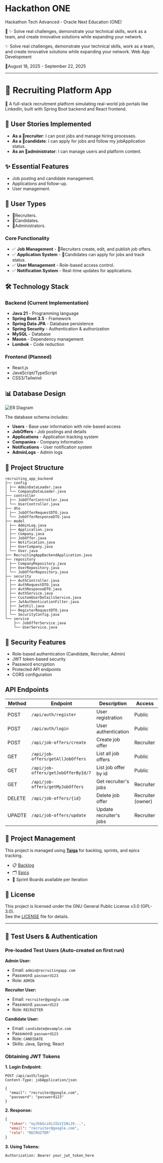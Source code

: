 # Hackathon ONE

Hackathon Tech Advanced - Oracle Next Education (ONE)

🚀 ✨ Solve real challenges, demonstrate your technical skills, work
as a team, and create innovative solutions while expanding your network.

✨ Solve real challenges, demonstrate your technical skills, work as a team, and create innovative solutions while
expanding your network.
Web App Development

📅August 18, 2025 - September 22, 2025

---

# 💼 Recruiting Platform App

🚀 A full-stack recruitment platform simulating real-world job portals like LinkedIn, built with Spring Boot
backend and React frontend.

## 👥 User Stories Implemented

- **As a 🎯recruiter**: I can post jobs and manage hiring processes.
- **As a 👤candidate**: I can apply for jobs and follow my jobApplication status.
- **As an 🔧administrator**: I can manage users and platform content.

## ✨ Essential Features

- Job posting and candidate management.
- Applications and follow-up.
- User management.

## 👥 User Types

- 🎯Recruiters.
- 👤Candidates.
- 🔧Administrators.

### Core Functionality

- ✅ **Job Management** - 🎯Recruiters create, edit, and publish job offers.
- ✅ **Application System** - 👤Candidates can apply for jobs and track status.
- ✅ **User Management** - Role-based access control.
- ✅ **Notification System** - Real-time updates for applications.

## 🛠️ Technology Stack

### Backend (Current Implementation)

- **Java 21** - Programming language
- **Spring Boot 3.5** - Framework
- **Spring Data JPA** - Database persistence
- **Spring Security** - Authentication & authorization
- **MySQL** - Database
- **Maven** - Dependency management
- **Lombok** - Code reduction

### Frontend (Planned)

- React.js
- JavaScript/TypeScript
- CSS3/Tailwind

## 📊 Database Design

![ER Diagram](src/main/resources/static/images/erd-diagram.png)

The database schema includes:

- **Users** - Base user information with role-based access
- **JobOffers** - Job postings and details
- **Applications** - Application tracking system
- **Companies** - Company information
- **Notifications** - User notification system
- **AdminLogs** - Admin logs

## 📁 Project Structure

```
recruiting_app_backend
├── config
│ ├── AdminDataLoader.java
│ └── CompanyDataLoader.java
├── controller
│ ├── JobOfferController.java
│ └── UserController.java
├── dto
│ ├── JobOfferRequestDTO.java
│ └── JobOfferResponseDTO.java
├── model
│ ├── AdminLog.java
│ ├── Application.java
│ ├── Company.java
│ ├── JobOffer.java
│ ├── Notification.java
│ ├── UserCompany.java
│ └── User.java
├── RecruitingAppBackendApplication.java
├── repository
│ ├── CompanyRepository.java
│ ├── UserRepository.java
│ └── JobOfferRepository.java
├── security
│ ├── AuthController.java
│ ├── AuthRequestDTO.java
│ ├── AuthResponseDTO.java
│ ├── AuthService.java
│ ├── CustomUserDetailsService.java
│ ├── JwtAuthenticationFilter.java
│ ├── JwtUtil.java
│ ├── RegisterRequestDTO.java
│ └── SecurityConfig.java
└── service
    ├── JobOfferService.java
    └── UserService.java
```

## 🔐 Security Features

- Role-based authentication (Candidate, Recruiter, Admin)
- JWT token-based security
- Password encryption
- Protected API endpoints
- CORS configuration

## API Endpoints

| Method | Endpoint                            | Description             | Access            |
|--------|-------------------------------------|-------------------------|-------------------|
| POST   | `/api/auth/register`                | User registration       | Public            |
| POST   | `/api/auth/login`                   | User authentication     | Public            |
| POST   | `/api/job-offers/create`            | Create job offer        | Recruiter         |
| GET    | `/api/job-offers/getAllJobOffers`   | List all job offers     | Public            |
| GET    | `/api/job-offers/getJobOfferById/7` | List job offer by id    | Public            |
| GET    | `/api/job-offers/getMyJobOffers`    | Get recruiter's jobs    | Recruiter         |
| DELETE | `/api/job-offers/{id}`              | Delete job offer        | Recruiter (owner) |
| UPADTE | `/api/job-offers/update`            | Update recruiter's jobs | Recruiter         |

## 📌 Project Management

This project is managed using **[Taiga](https://www.taiga.io/)** for backlog, sprints, and epics tracking.

- 📋 [Backlog](https://tree.taiga.io/project/martinbergagno-recruitingapp/backlog)
- 🗂️ [Epics](https://tree.taiga.io/project/martinbergagno-recruitingapp/epics)
- 🏃 Sprint Boards available per iteration

## 📄 License

This project is licensed under the GNU General Public License v3.0 (GPL-3.0).  
See the [LICENSE](LICENSE) file for details.

---

## 🔑 Test Users & Authentication

### Pre-loaded Test Users (Auto-created on first run)

**Admin User:**

- Email: `admin@recruitingapp.com`
- Password: `password123`
- Role: `ADMIN`

**Recruiter User:**

- Email: `recruiter@google.com`
- Password: `password123`
- Role: `RECRUITER`

**Candidate User:**

- Email: `candidate@example.com`
- Password: `password123`
- Role: `CANDIDATE`
- Skills: Java, Spring, React

### Obtaining JWT Tokens

**1. Login Endpoint:**

```http
POST /api/auth/login
Content-Type: jobApplication/json

{
  "email": "recruiter@google.com",
  "password": "password123"
}
```

**2. Response:**

```json
{
  "token": "eyJhbGciOiJIUzI1NiJ9...",
  "email": "recruiter@google.com",
  "role": "RECRUITER"
}
```

**3. Using Tokens:**

```http
Authorization: Bearer your_jwt_token_here
```
